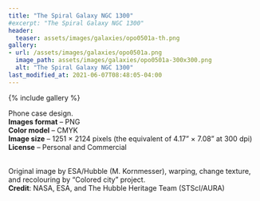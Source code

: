 ```yaml
---
title: "The Spiral Galaxy NGC 1300"
#excerpt: "The Spiral Galaxy NGC 1300"
header:
  teaser: assets/images/galaxies/opo0501a-th.png
gallery:
- url: /assets/images/galaxies/opo0501a.png
  image_path: assets/images/galaxies/opo0501a-300x300.png
  alt: "The Spiral Galaxy NGC 1300"
last_modified_at: 2021-06-07T08:48:05-04:00
---
```


{% include gallery %}

Phone case design.<br/>
**Images format** – PNG<br/>
**Color model** – CMYK<br/>
**Image size** – 1251 × 2124 pixels (the equivalent of 4.17” × 7.08” at 300 dpi)<br/>
**License** – Personal and Commercial<br/><br/>

Original image by ESA/Hubble (M. Kornmesser), warping, change texture, and recolouring by “Colored city” project.<br/>
**Credit**: NASA, ESA, and The Hubble Heritage Team (STScI/AURA)
